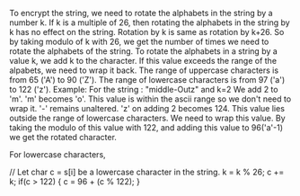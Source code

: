 To encrypt the string, we need to rotate the alphabets in the string by a number k. If k is a multiple of 26, then rotating the alphabets in the string by k has no effect on the string. Rotation by k is same as rotation by k+26. So by taking modulo of k with 26, we get the number of times we need to rotate the alphabets of the string. To rotate the alphabets in a string by a value k, we add k to the character. If this value exceeds the range of the alpabets, we need to wrap it back. The range of uppercase characters is from 65 ('A') to 90 ('Z'). The range of lowercase characters is from 97 ('a') to 122 ('z').
Example: For the string : "middle-Outz" and k=2
We add 2 to 'm'. 'm' becomes 'o'. This value is within the ascii range so we don't need to wrap it. '-' remains unaltered. 'z' on adding 2 becomes 124. This value lies outside the range of lowercase characters. We need to wrap this value. By taking the modulo of this value with 122, and adding this value to 96('a'-1) we get the rotated character.

For lowercase characters,

// Let char c = s[i] be a lowercase character in the string.
k = k % 26;
c += k;
if(c > 122) {
    c = 96 + (c % 122);
}